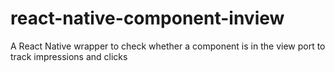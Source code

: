 # react-native-component-inview

A React Native wrapper to check whether a component is in the view port to track impressions and clicks
